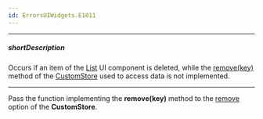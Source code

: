 ```yaml
---
id: ErrorsUIWidgets.E1011
---
```

---
##### shortDescription
Occurs if an item of the [List](/api-reference/10%20UI%20Widgets/dxList '/Documentation/ApiReference/UI_Components/dxList/') UI component is deleted, while the [remove(key)](/api-reference/30%20Data%20Layer/Store/3%20Methods/remove(key).md '/Documentation/ApiReference/Data_Layer/CustomStore/Methods/#removekey') method of the [CustomStore](/api-reference/30%20Data%20Layer/CustomStore '/Documentation/ApiReference/Data_Layer/CustomStore/') used to access data is not implemented.

---
Pass the function implementing the **remove(key)** method to the [remove](/api-reference/30%20Data%20Layer/CustomStore/1%20Configuration/remove.md '/Documentation/ApiReference/Data_Layer/CustomStore/Configuration/#remove') option of the **CustomStore**.